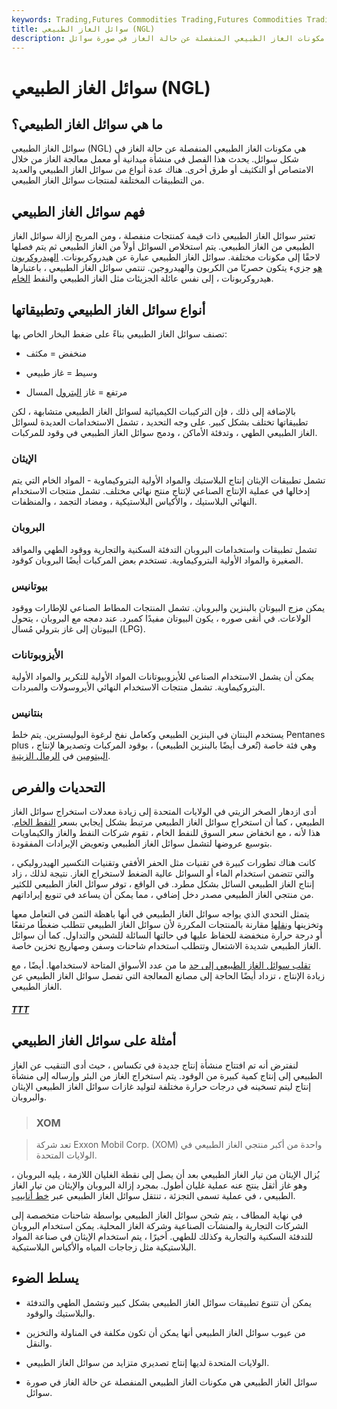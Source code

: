 ```yaml
---
keywords: Trading,Futures Commodities Trading,Futures Commodities Trading Strategy and Education,Futures and Commodities Trading,Strategy and Education
title: سوائل الغاز الطبيعي (NGL)
description: سوائل الغاز الطبيعي هي مكونات الغاز الطبيعي المنفصلة عن حالة الغاز في صورة سوائل.
---
```


# سوائل الغاز الطبيعي (NGL)
## ما هي سوائل الغاز الطبيعي؟

سوائل الغاز الطبيعي (NGL) هي مكونات الغاز الطبيعي المنفصلة عن حالة الغاز في شكل سوائل. يحدث هذا الفصل في منشأة ميدانية أو معمل معالجة الغاز من خلال الامتصاص أو التكثيف أو طرق أخرى. هناك عدة أنواع من سوائل الغاز الطبيعي والعديد من التطبيقات المختلفة لمنتجات سوائل الغاز الطبيعي.

## فهم سوائل الغاز الطبيعي

تعتبر سوائل الغاز الطبيعي ذات قيمة كمنتجات منفصلة ، ومن المربح إزالة سوائل الغاز الطبيعي من الغاز الطبيعي. يتم استخلاص السوائل أولاً من الغاز الطبيعي ثم يتم فصلها لاحقًا إلى مكونات مختلفة. سوائل الغاز الطبيعي عبارة عن هيدروكربونات. [الهيدروكربون هو](/hydrocarbon) جزيء يتكون حصريًا من الكربون والهيدروجين. تنتمي سوائل الغاز الطبيعي ، باعتبارها هيدروكربونات ، إلى نفس عائلة الجزيئات مثل الغاز الطبيعي والنفط [الخام](/crude-oil).

## أنواع سوائل الغاز الطبيعي وتطبيقاتها

تصنف سوائل الغاز الطبيعي بناءً على ضغط البخار الخاص بها:

- منخفض = مكثف

- وسيط = غاز طبيعي

- مرتفع = غاز [البترول](/petroleum) المسال

بالإضافة إلى ذلك ، فإن التركيبات الكيميائية لسوائل الغاز الطبيعي متشابهة ، لكن تطبيقاتها تختلف بشكل كبير. على وجه التحديد ، تشمل الاستخدامات العديدة لسوائل الغاز الطبيعي الطهي ، وتدفئة الأماكن ، ودمج سوائل الغاز الطبيعي في وقود للمركبات.

### الإيثان

تشمل تطبيقات الإيثان إنتاج البلاستيك والمواد الأولية البتروكيماوية - المواد الخام التي يتم إدخالها في عملية الإنتاج الصناعي لإنتاج منتج نهائي مختلف. تشمل منتجات الاستخدام النهائي البلاستيك ، والأكياس البلاستيكية ، ومضاد التجمد ، والمنظفات.

### البروبان

تشمل تطبيقات واستخدامات البروبان التدفئة السكنية والتجارية ووقود الطهي والمواقد الصغيرة والمواد الأولية البتروكيماوية. تستخدم بعض المركبات أيضًا البروبان كوقود.

### بيوتانيس

يمكن مزج البيوتان بالبنزين والبروبان. تشمل المنتجات المطاط الصناعي للإطارات ووقود الولاعات. في أنقى صوره ، يكون البيوتان مفيدًا كمبرد. عند دمجه مع البروبان ، يتحول البيوتان إلى غاز بترولي مُسال (LPG).

### الأيزوبوتانات

يمكن أن يشمل الاستخدام الصناعي للأيزوبيوتانات المواد الأولية للتكرير والمواد الأولية البتروكيماوية. تشمل منتجات الاستخدام النهائي الأيروسولات والمبردات.

### بنتانيس

يستخدم البنتان في البنزين الطبيعي وكعامل نفخ لرغوة البوليسترين. يتم خلط Pentanes plus ، وهي فئة خاصة (تُعرف أيضًا بالبنزين الطبيعي) ، بوقود المركبات وتصديرها لإنتاج [البيتومين](/bitumen) في [الرمال الزيتية](/oilsand).

## التحديات والفرص

أدى ازدهار الصخر الزيتي في الولايات المتحدة إلى زيادة معدلات استخراج سوائل الغاز الطبيعي ، كما أن استخراج سوائل الغاز الطبيعي مرتبط بشكل إيجابي بسعر [النفط الخام](/crude-oil). هذا لأنه ، مع انخفاض سعر السوق للنفط الخام ، تقوم شركات النفط والغاز والكيماويات بتوسيع عروضها لتشمل سوائل الغاز الطبيعي وتعويض الإيرادات المفقودة.

كانت هناك تطورات كبيرة في تقنيات مثل الحفر الأفقي وتقنيات التكسير الهيدروليكي ، والتي تتضمن استخدام الماء أو السوائل عالية الضغط لاستخراج الغاز. نتيجة لذلك ، زاد إنتاج الغاز الطبيعي السائل بشكل مطرد. في الواقع ، توفر سوائل الغاز الطبيعي للكثير من منتجي الغاز الطبيعي مصدر دخل إضافي ، مما يمكن أن يساعد في تنويع إيراداتهم.

يتمثل التحدي الذي يواجه سوائل الغاز الطبيعي في أنها باهظة الثمن في التعامل معها وتخزينها [ونقلها](/transportationexpenses) مقارنة بالمنتجات المكررة لأن سوائل الغاز الطبيعي تتطلب ضغطًا مرتفعًا أو درجة حرارة منخفضة للحفاظ عليها في حالتها السائلة للشحن والتداول. كما أن سوائل الغاز الطبيعي شديدة الاشتعال وتتطلب استخدام شاحنات وسفن وصهاريج تخزين خاصة.

[تقلب سوائل الغاز الطبيعي إلى حد](/volatility) ما من عدد الأسواق المتاحة لاستخدامها. أيضًا ، مع زيادة الإنتاج ، تزداد أيضًا الحاجة إلى مصانع المعالجة التي تفصل سوائل الغاز الطبيعي عن الغاز الطبيعي.

<h5> <a href=""> TTT </a> </h5>

## أمثلة على سوائل الغاز الطبيعي

لنفترض أنه تم افتتاح منشأة إنتاج جديدة في تكساس ، حيث أدى التنقيب عن الغاز الطبيعي إلى إنتاج كمية كبيرة من الوقود. يتم استخراج الغاز من البئر وإرساله إلى منشأة إنتاج ليتم تسخينه في درجات حرارة مختلفة لتوليد غازات سوائل الغاز الطبيعي الإيثان والبروبان.

> ### XOM

> تعد شركة Exxon Mobil Corp. (XOM) واحدة من أكبر منتجي الغاز الطبيعي في الولايات المتحدة.

>

يُزال الإيثان من تيار الغاز الطبيعي بعد أن يصل إلى نقطة الغليان اللازمة ، يليه البروبان ، وهو غاز أثقل ينتج عنه عملية غليان أطول. بمجرد إزالة البروبان والإيثان من تيار الغاز الطبيعي ، في عملية تسمى التجزئة ، تنتقل سوائل الغاز الطبيعي عبر [خط أنابيب](/pipeline).

في نهاية المطاف ، يتم شحن سوائل الغاز الطبيعي بواسطة شاحنات متخصصة إلى الشركات التجارية والمنشآت الصناعية وشركة الغاز المحلية. يمكن استخدام البروبان للتدفئة السكنية والتجارية وكذلك للطهي. أخيرًا ، يتم استخدام الإيثان في صناعة المواد البلاستيكية مثل زجاجات المياه والأكياس البلاستيكية.

## يسلط الضوء

- يمكن أن تتنوع تطبيقات سوائل الغاز الطبيعي بشكل كبير وتشمل الطهي والتدفئة والبلاستيك والوقود.

- من عيوب سوائل الغاز الطبيعي أنها يمكن أن تكون مكلفة في المناولة والتخزين والنقل.

- الولايات المتحدة لديها إنتاج تصديري متزايد من سوائل الغاز الطبيعي.

- سوائل الغاز الطبيعي هي مكونات الغاز الطبيعي المنفصلة عن حالة الغاز في صورة سوائل.

